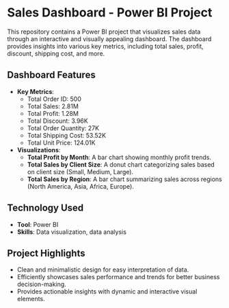 # Sales Dashboard - Power BI Project

This repository contains a Power BI project that visualizes sales data through an interactive and visually appealing dashboard. The dashboard provides insights into various key metrics, including total sales, profit, discount, shipping cost, and more.

## Dashboard Features

- **Key Metrics**:
  - Total Order ID: 500
  - Total Sales: 2.81M
  - Total Profit: 1.28M
  - Total Discount: 3.96K
  - Total Order Quantity: 27K
  - Total Shipping Cost: 53.52K
  - Total Unit Price: 124.01K
- **Visualizations**:
  - **Total Profit by Month**: A bar chart showing monthly profit trends.
  - **Total Sales by Client Size**: A donut chart categorizing sales based on client size (Small, Medium, Large).
  - **Total Sales by Region**: A bar chart summarizing sales across regions (North America, Asia, Africa, Europe).

## Technology Used

- **Tool**: Power BI
- **Skills**: Data visualization, data analysis

## Project Highlights

- Clean and minimalistic design for easy interpretation of data.
- Efficiently showcases sales performance and trends for better business decision-making.
- Provides actionable insights with dynamic and interactive visual elements.

